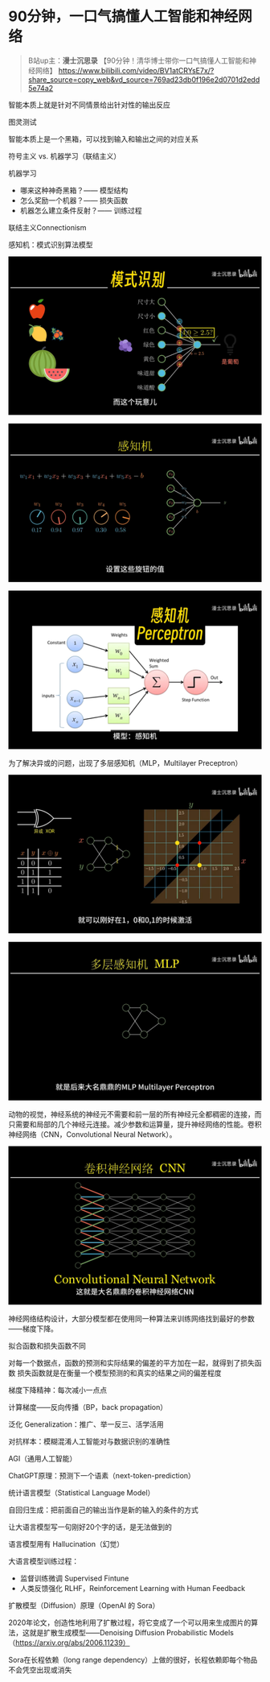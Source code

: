 # 90分钟，一口气搞懂人工智能和神经网络

> B站up主：**漫士沉思录**
> 【90分钟！清华博士带你一口气搞懂人工智能和神经网络】 https://www.bilibili.com/video/BV1atCRYsE7x/?share_source=copy_web&vd_source=769ad23db0f196e2d0701d2edd5e74a2

智能本质上就是针对不同情景给出针对性的输出反应

图灵测试

智能本质上是一个黑箱，可以找到输入和输出之间的对应关系

符号主义 vs. 机器学习（联结主义）

机器学习

- 哪来这种神奇黑箱？—— 模型结构
- 怎么奖励一个机器？—— 损失函数
- 机器怎么建立条件反射？—— 训练过程

联结主义Connectionism

感知机：模式识别算法模型

![59fe3a801d2dc641b9a1357731197e11](人工智能和神经网络.assets/59fe3a801d2dc641b9a1357731197e11.jpeg)

![d539768eea9a5404cfeb94ac8cc8f6f4](人工智能和神经网络.assets/d539768eea9a5404cfeb94ac8cc8f6f4.jpeg)

![cadcb0f0f0fd6d1040a2977c17e0ceeb](人工智能和神经网络.assets/cadcb0f0f0fd6d1040a2977c17e0ceeb.jpeg)

为了解决异或的问题，出现了多层感知机（MLP，Multilayer Preceptron）

![f91599c906ff7772871566f6090eabd2](人工智能和神经网络.assets/f91599c906ff7772871566f6090eabd2.jpeg)

![2f0372b7c81a49e38ef2a10662d5f96e](人工智能和神经网络.assets/2f0372b7c81a49e38ef2a10662d5f96e.jpeg)

动物的视觉，神经系统的神经元不需要和前一层的所有神经元全都稠密的连接，而只需要和局部的几个神经元连接。减少参数和运算量，提升神经网络的性能。卷积神经网络（CNN，Convolutional Neural Network）。

![c5faf2c3c77e1132cf5b1eef45ac682d](人工智能和神经网络.assets/c5faf2c3c77e1132cf5b1eef45ac682d.jpeg)

神经网络结构设计，大部分模型都在使用同一种算法来训练网络找到最好的参数——梯度下降。

拟合函数和损失函数不同

对每一个数据点，函数的预测和实际结果的偏差的平方加在一起，就得到了损失函数
损失函数就是在衡量一个模型预测的和真实的结果之间的偏差程度

梯度下降精神：每次减小一点点

计算梯度——反向传播（BP，back propagation）



泛化 Generalization：推广、举一反三、活学活用

对抗样本：模糊混淆人工智能对与数据识别的准确性



AGI（通用人工智能）

ChatGPT原理：预测下一个语素（next-token-prediction）

统计语言模型（Statistical Language Model）

自回归生成：把前面自己的输出当作是新的输入的条件的方式

让大语言模型写一句刚好20个字的话，是无法做到的

语言模型用有 Hallucination（幻觉）

大语言模型训练过程：

- 监督训练微调 Supervised Fintune
- 人类反馈强化 RLHF，Reinforcement Learning with Human Feedback



扩散模型（Diffusion）原理（OpenAI 的 Sora）

2020年论文，创造性地利用了扩散过程，将它变成了一个可以用来生成图片的算法，这就是扩散生成模型——Denoising Diffusion Probabilistic Models（https://arxiv.org/abs/2006.11239）

Sora在长程依赖（long range dependency）上做的很好，长程依赖即每个物品不会凭空出现或消失

